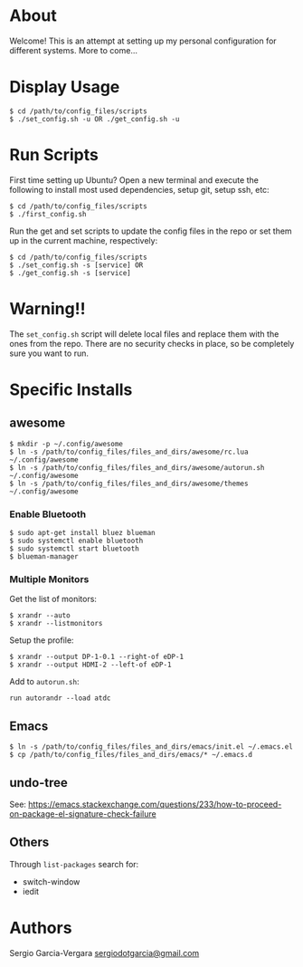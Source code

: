# About

Welcome! This is an attempt at setting up my personal configuration for different
systems. More to come...

# Display Usage

	$ cd /path/to/config_files/scripts
	$ ./set_config.sh -u OR ./get_config.sh -u

# Run Scripts

First time setting up Ubuntu? Open a new terminal and execute the following to
install most used dependencies, setup git, setup ssh, etc:

	$ cd /path/to/config_files/scripts
	$ ./first_config.sh

Run the get and set scripts to update the config files in the repo or set them
up in the current machine, respectively:

	$ cd /path/to/config_files/scripts
	$ ./set_config.sh -s [service] OR
	$ ./get_config.sh -s [service]

# Warning!!

The `set_config.sh` script will delete local files and replace them with the
ones from the repo. There are no security checks in place, so be completely sure
you want to run.

# Specific Installs

## awesome

    $ mkdir -p ~/.config/awesome
    $ ln -s /path/to/config_files/files_and_dirs/awesome/rc.lua ~/.config/awesome
    $ ln -s /path/to/config_files/files_and_dirs/awesome/autorun.sh ~/.config/awesome
    $ ln -s /path/to/config_files/files_and_dirs/awesome/themes ~/.config/awesome

### Enable Bluetooth

    $ sudo apt-get install bluez blueman
    $ sudo systemctl enable bluetooth
    $ sudo systemctl start bluetooth
    $ blueman-manager

### Multiple Monitors

Get the list of monitors:

    $ xrandr --auto
    $ xrandr --listmonitors

Setup the profile:

    $ xrandr --output DP-1-0.1 --right-of eDP-1
    $ xrandr --output HDMI-2 --left-of eDP-1

Add to `autorun.sh`:

    run autorandr --load atdc

## Emacs

	$ ln -s /path/to/config_files/files_and_dirs/emacs/init.el ~/.emacs.el
	$ cp /path/to/config_files/files_and_dirs/emacs/* ~/.emacs.d

## undo-tree

See: https://emacs.stackexchange.com/questions/233/how-to-proceed-on-package-el-signature-check-failure

## Others

Through `list-packages` search for:
* switch-window
* iedit

# Authors

Sergio Garcia-Vergara <sergiodotgarcia@gmail.com>
